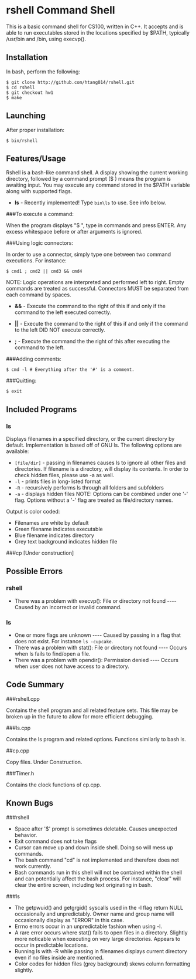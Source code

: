 # rshell Command Shell
This is a basic command shell for CS100, written in C++.  It accepts and is able to run executables stored in the locations specified by $PATH, typically /usr/bin and /bin, using execvp().

## Installation
In bash, perform the following:
```
$ git clone http://github.com/htang014/rshell.git
$ cd rshell
$ git checkout hw1
$ make

```
## Launching
After proper installation:
```
$ bin/rshell
```

## Features/Usage
Rshell is a bash-like command shell.  A display showing the current working directory, followed by a command prompt ($ ) means the program is awaiting input.  You may execute any command stored in the $PATH variable along with supported flags.

* **ls** - Recently implemented!  Type `bin\ls` to use. See info below.



###To execute a command:

When the program displays "$ ", type in commands and press ENTER.  Any excess whitespace before or after arguments is ignored.



###Using logic connectors:

In order to use a connector, simply type one between two command executions. For instance:
```
$ cmd1 ; cmd2 || cmd3 && cmd4
```

NOTE: Logic operations are interpreted and performed left to right. Empty commands are treated as successful.  Connectors MUST be separated from each command by spaces.

* **&&** - Execute the command to the right of this if and only if the command to the left executed correctly.

* **||** - Execute the command to the right of this if and only if the command to the left DID NOT execute correctly.

* **;** - Execute the command the the right of this after executing the command to the left.

###Adding comments:

```
$ cmd -l # Everything after the '#' is a comment.
```

###Quitting:
```
$ exit
```

## Included Programs
### ls
Displays filenames in a specified directory, or the current directory by default.  Implementation is based off of GNU ls. The following options are available:
* `[file/dir]` - passing in filenames causes ls to ignore all other files and directories.  If filename is a directory, will display its contents.  In order to check hidden files, please use -a as well.
* `-l` - prints files in long-listed format
* `-R` - recursively performs ls through all folders and subfolders
* `-a` - displays hidden files
NOTE: Options can be combined under one '-' flag.  Options without a '-' flag are treated as file/directory names.

Output is color coded:
* Filenames are white by default
* Green filename indicates executable
* Blue filename indicates directory
* Grey text background indicates hidden file

###cp
[Under construction]



## Possible Errors

### rshell
* There was a problem with execvp(): File or directory not found ---- Caused by an incorrect or invalid command.

### ls
* One or more flags are unknown ---- Caused by passing in a flag that does not exist.  For instance `ls -cupcake`.
* There was a problem with stat(): File or directory not found ---- Occurs when ls fails to find/open a file.
* There was a problem with opendir(): Permission denied ---- Occurs when user does not have access to a directory.

## Code Summary

###rshell.cpp

Contains the shell program and all related feature sets.  This file may be broken up in the future to allow for more efficient debugging.

###ls.cpp

Contains the ls program and related options.  Functions similarly to bash ls.

##cp.cpp

Copy files.  Under Construction.

###Timer.h

Contains the clock functions of cp.cpp.

## Known Bugs

###rshell
* Space after '$' prompt is sometimes deletable.  Causes unexpected behavior.
* Exit command does not take flags
* Cursor can move up and down inside shell.  Doing so will mess up commands.
* The bash command "cd" is not implemented and therefore does not work currently.
* Bash commands run in this shell will not be contained within the shell and can potentially affect the bash process.  For instance, "clear" will clear the entire screen, including text originating in bash.

###ls
* The getpwuid() and getgrgid() syscalls used in the -l flag return NULL occasionally and unpredictably.  Owner name and group name will occasionally display as "ERROR" in this case.
* Errno errors occur in an unpredictable fashion when using -l.
* A rare error occurs where stat() fails to open files in a directory.  Slightly more noticable when executing on very large directories.  Appears to occur in predictable locations.
* Running ls with -R while passing in filenames displays current directory even if no files inside are mentioned.
* Color codes for hidden files (grey background) skews column formatting slightly.
